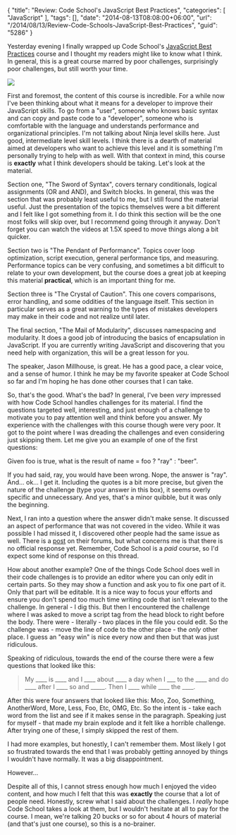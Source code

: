 {
	"title": "Review: Code School's JavaScript Best Practices",
	"categories": [
		"JavaScript"
	],
	"tags": [],
	"date": "2014-08-13T08:08:00+06:00",
	"url": "/2014/08/13/Review-Code-Schools-JavaScript-Best-Practices",
	"guid": "5286"
}

<p>
Yesterday evening I finally wrapped up Code School's <a href="http://campus.codeschool.com/courses/javascript-best-practices">JavaScript Best Practices</a> course and I thought my readers might like to know what I think. In general, this is a great course marred by poor challenges, surprisingly poor challenges, but still worth your time.
</p>
<!--more-->
<p>
<img src="https://static.raymondcamden.com/images/jsbp2.jpg" />
</p>

<p>
First and foremost, the content of this course is incredible. For a while now I've been thinking about what it means for a developer to improve their JavaScript skills. To go from a "user", someone who knows basic syntax and can copy and paste code to a "developer", someone who is comfortable with the language and understands performance and organizational principles. I'm not talking about Ninja level skills here. Just good, intermediate level skill levels. I think there is a dearth of material aimed at developers who want to achieve this level and it is something I'm personally trying to help with as well. With that context in mind, this course is <strong>exactly</strong> what I think developers should be taking. Let's look at the material.
</p>

<p>
Section one, "The Sword of Syntax", covers ternary conditionals, logical assignments (OR and AND), and Switch blocks. In general, this was the section that was probably least useful to me, but I still found the material useful. Just the presentation of the topics themselves were a bit different and I felt like I got something from it. I do think this section will be the one most folks will skip over, but I recommend going through it anyway. Don't forget you can watch the videos at 1.5X speed to move things along a bit quicker.
</p>

<p>
Section two is "The Pendant of Performance". Topics cover loop optimization, script execution, general performance tips, and measuring. Performance topics can be very confusing, and sometimes a bit difficult to relate to your own development, but the course does a great job at keeping this material <strong>practical</strong>, which is an important thing for me.
</p>

<p>
Section three is "The Crystal of Caution". This one covers comparisons, error handling, and some oddities of the language itself. This section in particular serves as a great warning to the types of mistakes developers may make in their code and not realize until later.
</p>

<p>
The final section, "The Mail of Modularity", discusses namespacing and modularity. It does a good job of introducing the basics of encapsulation in JavaScript. If you are currently writing JavaScript and discovering that you need help with organization, this will be a great lesson for you. 
</p>

<p>
The speaker, Jason Millhouse, is great. He has a good pace, a clear voice, and a sense of humor. I think he may be my favorite speaker at Code School so far and I'm hoping he has done other courses that I can take.
</p>

<p>
So, that's the good. What's the bad? In general, I've been <i>very</i> impressed with how Code School handles challenges for its material. I find the questions targeted well, interesting, and just enough of a challenge to motivate you to pay attention well and think before you answer. My experience with the challenges with this course though were very poor. It got to the point where I was dreading the challenges and even considering just skipping them. Let me give you an example of one of the first questions:
</p>

<p>
Given foo is true, what is the result of name = foo ? "ray" : "beer".
</p>
 
<p>
If you had said, ray, you would have been wrong. Nope, the answer is "ray". And... ok... I get it. Including the quotes is a bit more precise, but given the nature of the challenge (type your answer in this box), it seems overly specific and unnecessary. And yes, that's a minor quibble, but it was only the beginning.
</p>

<p>
Next, I ran into a question where the answer didn't make sense. It discussed an aspect of performance that was not covered in the video. While it was possible I had missed it, I discovered other people had the same issue as well. There is a <a href="http://discuss.codeschool.io/t/javascript-best-practices-2-11-the-slowest-in-the-bunch-questions/5257">post</a> on their forums, but what concerns me is that there is no official response yet. Remember, Code School is a <i>paid</i> course, so I'd expect some kind of response on this thread. 
</p>

<p>
How about another example? One of the things Code School does well in their code challenges is to provide an editor where you can only edit in certain parts. So they may show a function and ask you to fix one part of it. Only that part will be editable. It is a nice way to focus your efforts and ensure you don't spend too much time writing code that isn't relevant to the challenge. In general - I dig this. But then I encountered the challenge where I was asked to move a script tag from the head block to right before the body. There were - literally - two places in the file you could edit. So the challenge was - move the line of code to the other place - the <i>only</i> other place. I guess an "easy win" is nice every now and then but that was just ridiculous. 
</p>

<p>
Speaking of ridiculous, towards the end of the course there were a few questions that looked like this:
</p>

<blockquote>
My ____ is ____ and I ____ about ____ a day when I ___ to the ____ and do ____ after I ____ so and _____. Then I ____ while ____ the ____.
</blockquote>

<p>
After this were four answers that looked like this:  Moo, Zoo, Something, AnotherWord, More, Less, Foo, Etc, OMG, Etc. So the intent is - take each word from the list and see if it makes sense in the paragraph. Speaking just for myself - that made my brain explode and it felt like a horrible challenge. After trying one of these, I simply skipped the rest of them.
</p>

<p>
I had more examples, but honestly, I can't remember them. Most likely I got so frustrated towards the end that I was probably getting annoyed by things I wouldn't have normally. It was a big disappointment.
</p>

<p>
However...
</p>

<p>
Despite all of this, I cannot stress enough how much I enjoyed the video content, and how much I felt that this was <strong>exactly</strong> the course that a lot of people need. Honestly, screw what I said about the challenges. I <i>really</i> hope Code School takes a look at them, but I wouldn't hesitate at all to pay for the course. I mean, we're talking 20 bucks or so for about 4 hours of material (and that's just one course), so this is a no-brainer.  
</p>